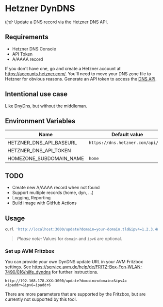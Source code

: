 # Hetzner DynDNS

*tl;dr* Update a DNS record via the Hetzner DNS API.

## Requirements

* Hetzner DNS Console
* API Token
* A/AAAA record

If you don't have one, go and create a Hetzner account at https://accounts.hetzner.com/. You'll need to move your DNS zone file to Hetzner for obvious reasons. Generate an API token to access the [DNS API](https://dns.hetzner.com/settings/api-token).

## Intentional use case

Like DnyDns, but without the middleman.

## Environment Variables

| Name | Default value |
| ---- | ------------- |
| HETZNER_DNS_API_BASEURL | `https://dns.hetzner.com/api/v1/` |
| HETZNER_DNS_API_TOKEN | |
| HOMEZONE_SUBDOMAIN_NAME | `home` |


## TODO

* Create new A/AAAA record when not found
* Support multiple records (home, dyn, ...)
* Logging, Reporting
* Build image with GitHub Actions

## Usage

```bash
curl 'http://localhost:3000/update?domain=your-domain.tld&ipv4=1.2.3.4&ipv6=fe80::1234'
```

> *Please note:* Values for `domain` and `ipv6` are optional.

### Set up AVM Fritzbox

You can provide your own DynDNS update URL in your AVM Fritzbox settings. See https://service.avm.de/help/de/FRITZ-Box-Fon-WLAN-7490/016/hilfe_dyndns for further instructions.

```
http://192.168.178.XXX:3000/update?domain=<domain>&ipv4=<ipaddr>&ipv6=ipaddr6
```

There are more parameters that are supported by the Fritzbox, but are currently not supported by this tool.